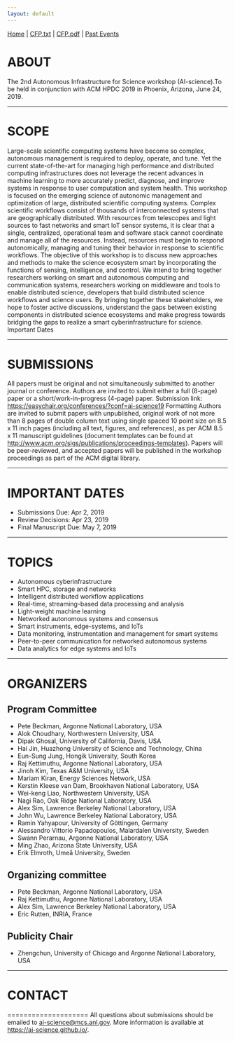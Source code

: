 ```yaml
---
layout: default
---
```

[Home](index.html) | <a href="doc/CFP-ai-science-2019.txt" target="_blank">CFP.txt</a> | <a href="doc/CFP-ai-science-2019.pdf" target="_blank">CFP.pdf</a> | [Past Events](past.html)

# ABOUT
The 2nd Autonomous Infrastructure for Science workshop (AI-science).To be held in conjunction with ACM HPDC 2019 in Phoenix, Arizona, June 24, 2019.

---
# SCOPE
Large-scale scientific computing systems have become so complex, autonomous management is required to deploy, operate, and tune. Yet the current state-of-the-art for managing high performance and distributed computing infrastructures does not leverage the recent advances in machine learning to more accurately predict, diagnose, and improve systems in response to user computation and system health. This workshop is focused on the emerging science of autonomic management and optimization of large, distributed scientific computing systems.
Complex scientific workflows consist of thousands of interconnected systems that are geographically distributed. With resources from telescopes and light sources to fast networks and smart IoT sensor systems, it is clear that a single, centralized, operational team and software stack cannot coordinate and manage all of the resources. Instead, resources must begin to respond autonomically, managing and tuning their behavior in response to scientific workflows. The objective of this workshop is to discuss new approaches and methods to make the science ecosystem smart by incorporating the functions of sensing, intelligence, and control. We intend to bring together researchers working on smart and autonomous computing and communication systems, researchers working on middleware and tools to enable distributed science, developers that build distributed science workflows and science users. By bringing together these stakeholders, we hope to foster active discussions, understand the gaps between existing components in distributed science ecosystems and make progress towards bridging the gaps to realize a smart cyberinfrastructure for science.
Important Dates

---
# SUBMISSIONS
All papers must be original and not simultaneously submitted to another journal or conference. Authors are invited to submit either a full (8-page) paper or a short/work-in-progress (4-page) paper. Submission link: https://easychair.org/conferences/?conf=ai-science19
Formatting
Authors are invited to submit papers with unpublished, original work of not more than 8 pages of double column text using single spaced 10 point size on 8.5 x 11 inch pages (including all text, figures, and references), as per ACM 8.5 x 11 manuscript guidelines (document templates can be found at http://www.acm.org/sigs/publications/proceedings-templates). Papers will be peer-reviewed, and accepted papers will be published in the workshop proceedings as part of the ACM digital library.

---
# IMPORTANT DATES
* Submissions Due: Apr 2, 2019
* Review Decisions: Apr 23, 2019
* Final Manuscript Due: May 7, 2019

---
# TOPICS
* Autonomous cyberinfrastructure
* Smart HPC, storage and networks
* Intelligent distributed workflow applications
* Real-time, streaming-based data processing and analysis
* Light-weight machine learning
* Networked autonomous systems and consensus
* Smart instruments, edge-systems, and IoTs
* Data monitoring, instrumentation and management for smart systems
* Peer-to-peer communication for networked autonomous systems
* Data analytics for edge systems and IoTs

---
# ORGANIZERS
## Program Committee
* Pete Beckman, Argonne National Laboratory, USA
* Alok Choudhary, Northwestern University, USA
* Dipak Ghosal, University of California, Davis, USA
* Hai Jin, Huazhong University of Science and Technology, China
* Eun-Sung Jung, Hongik University, South Korea
* Raj Kettimuthu, Argonne National Laboratory, USA
* Jinoh Kim, Texas A&M University, USA
* Mariam Kiran, Energy Sciences Network, USA
* Kerstin Kleese van Dam, Brookhaven National Laboratory, USA
* Wei-keng Liao, Northwestern University, USA
* Nagi Rao, Oak Ridge National Laboratory, USA
* Alex Sim, Lawrence Berkeley National Laboratory, USA
* John Wu, Lawrence Berkeley National Laboratory, USA
* Ramin Yahyapour, University of Göttingen, Germany
* Alessandro Vittorio Papadopoulos, Malardalen University, Sweden
* Swann Perarnau, Argonne National Laboratory, USA 
* Ming Zhao, Arizona State University, USA
* Erik Elmroth, Umeå University, Sweden

## Organizing committee
* Pete Beckman, Argonne National Laboratory, USA
* Raj Kettimuthu, Argonne National Laboratory, USA
* Alex Sim, Lawrence Berkeley National Laboratory, USA
* Eric Rutten, INRIA, France

## Publicity Chair
* Zhengchun, University of Chicago and Argonne National Laboratory, USA

---
# CONTACT
====================
All questions about submissions should be emailed to ai-science@mcs.anl.gov. More information is available at https://ai-science.github.io/.
